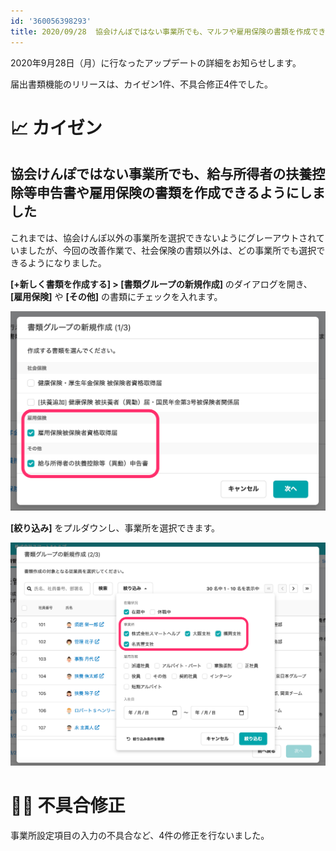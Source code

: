 ```yaml
---
id: '360056398293'
title: 2020/09/28  協会けんぽではない事業所でも、マルフや雇用保険の書類を作成できるようにしました 他4件
---
```

2020年9月28日（月）に行なったアップデートの詳細をお知らせします。

届出書類機能のリリースは、カイゼン1件、不具合修正4件でした。

# 📈 カイゼン

## 協会けんぽではない事業所でも、給与所得者の扶養控除等申告書や雇用保険の書類を作成できるようにしました

これまでは、協会けんぽ以外の事業所を選択できないようにグレーアウトされていましたが、今回の改善作業で、社会保険の書類以外は、どの事業所でも選択できるようになりました。

**\[+新しく書類を作成する\] > \[書類グループの新規作成\]** のダイアログを開き、 **\[雇用保険\]** や **\[その他\]** の書類にチェックを入れます。

![__________2020-09-29_11_34_24.png](./__________2020-09-29_11_34_24.png)

**\[絞り込み\]** をプルダウンし、事業所を選択できます。

![__________2020-09-29_11_34_34.png](./__________2020-09-29_11_34_34.png)

# 👨‍⚕️ 不具合修正

事業所設定項目の入力の不具合など、4件の修正を行ないました。
